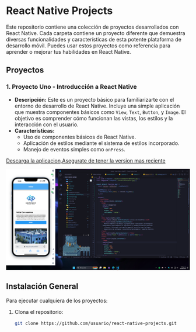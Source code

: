 # React Native Projects

Este repositorio contiene una colección de proyectos desarrollados con React Native. Cada carpeta contiene un proyecto diferente que demuestra diversas funcionalidades y características de esta potente plataforma de desarrollo móvil. Puedes usar estos proyectos como referencia para aprender o mejorar tus habilidades en React Native.

## Proyectos

### 1. **Proyecto Uno - Introducción a React Native**
   - **Descripción:** Este es un proyecto básico para familiarizarte con el entorno de desarrollo de React Native. Incluye una simple aplicación que muestra componentes básicos como `View`, `Text`, `Button`, y `Image`. El objetivo es comprender cómo funcionan las vistas, los estilos y la interacción con el usuario.
   - **Características:**
     - Uso de componentes básicos de React Native.
     - Aplicación de estilos mediante el sistema de estilos incorporado.
     - Manejo de eventos simples como `onPress`.
      
   [Descarga la aplicacion,Asegurate de tener la version mas reciente](https://github.com/Harolin-23/Proyects-React/releases/tag/AppReactNative)
   
  ![Diseño](./viewReactNative/ViewRN.png)


## Instalación General

Para ejecutar cualquiera de los proyectos:

1. Clona el repositorio:
   ```bash
   git clone https://github.com/usuario/react-native-projects.git
